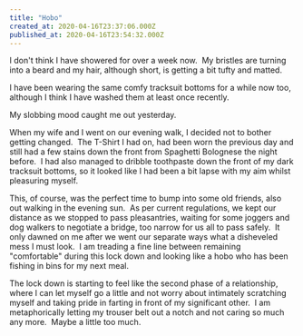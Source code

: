 ```yaml
---
title: "Hobo"
created_at: 2020-04-16T23:37:06.000Z
published_at: 2020-04-16T23:54:32.000Z
---
```

I don't think I have showered for over a week now.  My bristles are turning into a beard and my hair, although short, is getting a bit tufty and matted.

I have been wearing the same comfy tracksuit bottoms for a while now too, although I think I have washed them at least once recently.

My slobbing mood caught me out yesterday.

When my wife and I went on our evening walk, I decided not to bother getting changed.  The T-Shirt I had on, had been worn the previous day and still had a few stains down the front from Spaghetti Bolognese the night before.  I had also managed to dribble toothpaste down the front of my dark tracksuit bottoms, so it looked like I had been a bit lapse with my aim whilst pleasuring myself.

This, of course, was the perfect time to bump into some old friends, also out walking in the evening sun.  As per current regulations, we kept our distance as we stopped to pass pleasantries, waiting for some joggers and dog walkers to negotiate a bridge, too narrow for us all to pass safely.  It only dawned on me after we went our separate ways what a disheveled mess I must look.  I am treading a fine line between remaining "comfortable" during this lock down and looking like a hobo who has been fishing in bins for my next meal.

The lock down is starting to feel like the second phase of a relationship, where I can let myself go a little and not worry about intimately scratching myself and taking pride in farting in front of my significant other.  I am metaphorically letting my trouser belt out a notch and not caring so much any more.  Maybe a little too much.
